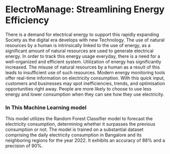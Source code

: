 # ElectroManage: Streamlining Energy Efficiency
  There is a demand for electrical energy to support this rapidly expanding Society as the digital era develops with new Technology. The use of natural resources by a human is intrinsically linked to the use of energy, as a significant amount of natural resources are used to generate electrical energy. In order to track this energy usage everyday, there is a need for a well-organized and efficient system.  Utilization of energy has significantly increased. The misuse of natural resources by a human as a result of this leads to insufficient use of such resources.
  Modern energy monitoring tools offer real-time information on electricity consumption. With this quick input, customers and businesses may spot inefficiencies, trends, and optimisation opportunities right away. People are more likely to choose to use less energy and lower consumption when they can see how they use electricity.
### In This Machine Learning model
This model utilizes the Random Forest Classifier model to forecast the electricity consumption, determining whether it surpasses the previous consumption or not. The model is trained on a substantial dataset comprising the daily electricity consumption in Bangalore and its neighboring regions for the year 2022. It exhibits an accuracy of 88% and a precision of 90%.
